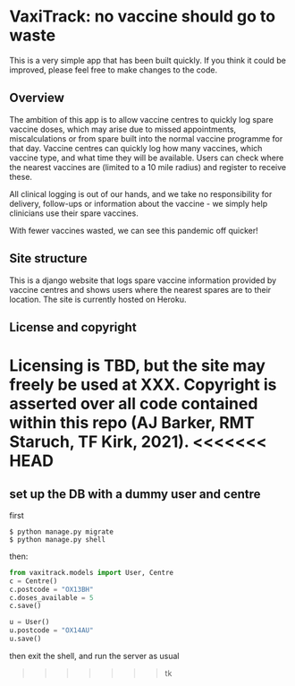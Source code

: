 # VaxiTrack: no vaccine should go to waste

This is a very simple app that has been built quickly. If you think it could be improved, please feel free to make changes to the code.

## Overview

The ambition of this app is to allow vaccine centres to quickly log spare vaccine doses, which may arise due to missed appointments, miscalculations or from spare built into the normal vaccine programme for that day. Vaccine centres can quickly log how many vaccines, which vaccine type, and what time they will be available. Users can check where the nearest vaccines are (limited to a 10 mile radius) and register to receive these.

All clinical logging is out of our hands, and we take no responsibility for delivery, follow-ups or information about the vaccine - we simply help clinicians use their spare vaccines.

With fewer vaccines wasted, we can see this pandemic off quicker!

## Site structure

This is a django website that logs spare vaccine information provided by vaccine centres and shows users where the nearest spares are to their location. The site is currently hosted on Heroku.


## License and copyright
Licensing is TBD, but the site may freely be used at XXX.
Copyright is asserted over all code contained within this repo (AJ Barker, RMT Staruch, TF Kirk, 2021).
<<<<<<< HEAD
=======





## set up the DB with a dummy user and centre 
first
```
$ python manage.py migrate
$ python manage.py shell
```
then: 
```python
from vaxitrack.models import User, Centre
c = Centre()
c.postcode = "OX13BH"
c.doses_available = 5 
c.save()

u = User()
u.postcode = "OX14AU"
u.save()
```

then exit the shell, and run the server as usual 
>>>>>>> tk
